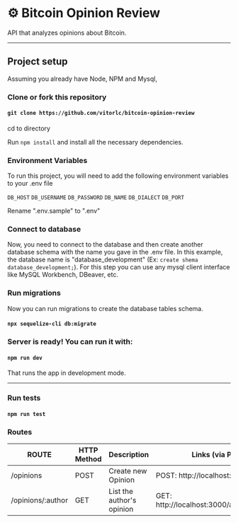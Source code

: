 # :gear: Bitcoin Opinion Review

API that analyzes opinions about Bitcoin.

***

## Project setup
Assuming you already have Node, NPM and Mysql,
### Clone or fork this repository

#### `git clone https://github.com/vitorlc/bitcoin-opinion-review`

 cd to directory


Run ```npm install``` and install all the necessary dependencies.

### Environment Variables

To run this project, you will need to add the following environment variables to your .env file

`DB_HOST`
`DB_USERNAME`
`DB_PASSWORD`
`DB_NAME`
`DB_DIALECT`
`DB_PORT`

Rename ".env.sample" to ".env"

### Connect to database
 
Now, you need to connect to the database and then create another database schema with the name you gave in the .env file. In this example, the database name is "database_development" (Ex: `create shema database_development;`). For this step you can use any mysql client interface like MySQL Workbench, DBeaver, etc.



### Run migrations

Now you can run migrations to create the database tables schema.

#### `npx sequelize-cli db:migrate`

### Server is ready! You can run it with:

#### `npm run dev`

That runs the app in development mode.

***
### Run tests

#### `npm run test`

### Routes

ROUTE                      |     HTTP Method   |      Description              |      Links (via PostMan)                 
-------------------------  | ----------------- | ---------------------         | ---------------------------------------- 
/opinions                  |       POST        | Create new Opinion            | POST:    http://localhost:3000/api/opinions      
/opinions/:author          |       GET         | List the author's opinion     | GET:   http://localhost:3000/api/opinions/:author
